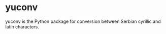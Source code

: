 # yuconv
yuconv is the Python package for conversion between Serbian cyrillic and latin characters.

